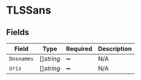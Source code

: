 # TLSSans


## Fields

| Field              | Type               | Required           | Description        |
| ------------------ | ------------------ | ------------------ | ------------------ |
| `Dnsnames`         | []*string*         | :heavy_minus_sign: | N/A                |
| `Uris`             | []*string*         | :heavy_minus_sign: | N/A                |